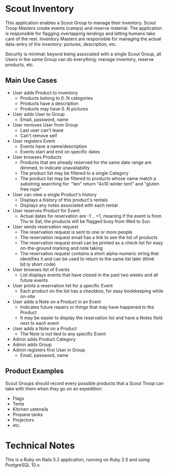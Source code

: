 # Scout Inventory

This application enables a Scout Group to manage their inventory. Scout Troop Masters create events
(camps) and reserve material. The application is responsible for flagging overlapping lendings and
letting humans take care of the rest. Inventory Masters are responsible for managing the actual
data-entry of the inventory: pictures, description, etc.

Security is minimal: beyond being associated with a single Scout Group, all Users in the same Group
can do everything: manage inventory, reserve products, etc.

## Main Use Cases

* User adds Product to inventory
    - Products belong to 0..N categories
    - Products have a description
    - Products may have 0..N pictures
* User adds User to Group
    - Email, password, name
* User removes User from Group
    - Last user can't leave
    - Can't remove self
* User registers Event
    - Events have a name/description
    - Events start and end on specific dates
* User browses Products
    - Products that are already reserved for the same date range are dimmed, to
        indicate unavailability
    - The product list may be filtered to a single Category
    - The product list may be filtered to products whose name match a substring
        searching for: "ten" return "4x10 winter tent" and "gluten free rope"
* User can view a single Product's history
    - Displays a history of this product's rentals
    - Displays any notes associated with each rental
* User reserves Product for Event
    - Actual dates for reservation are -1 .. +1, meaning if the event is from
        Thu to Sat, the products will be flagged busy from Wed to Sun
* User sends reservation request
    - The reservation request is sent to one or more people
    - The reservation request email has a link to see the list of products
    - The reservation request email can be printed as a check list for easy
        on-the-ground marking and note taking
    - The reservation request contains a short alpha-numeric string that identifies
        it and can be used to return to the same list later (think bit.ly short code)
* User browses list of Events
    - List displays events that have closed in the past two weeks and all future events
* User prints a reservation list for a specific Event
    - Each product on the list has a checkbox, for easy bookkeeping while on-site
* User adds a Note on a Product in an Event
    - Indicates future repairs or things that may have happened to the Product
    - It may be easier to display the reservation list and have a Notes field
        next to each event
* User adds a Note on a Product
    - The Note is not tied to any specific Event
* Admin adds Product Category
* Admin adds Group
* Admin registers first User in Group
    - Email, password, name

## Product Examples

Scout Groups should record every possible products that a Scout Troop can take with them when they
go on an expedition:

* Flags
* Tents
* Kitchen ustensils
* Propane tanks
* Projectors
* etc.

# Technical Notes

This is a Ruby on Rails 5.2 application, running on Ruby 2.5 and using PostgreSQL 10.x.
